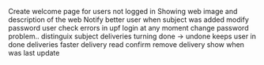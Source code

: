 Create welcome page for users not logged in
    Showing web image and description of the web
Notify better user when subject was added
modify password user
check errors in upf login at any moment change password problem..
distinguix subject deliveries
turning done -> undone keeps user in done deliveries
faster delivery read
confirm remove delivery
show when was last update
